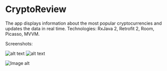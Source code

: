 # CryptoReview
The app displays information about the most popular cryptocurrencies and updates the data in real time.
Technologies: RxJava 2, Retrofit 2, Room, Picasso, MVVM.

Screenshots:

![alt text](https://github.com/Glebasta33/CryptoReview/raw/master/src/main/res/drawable/main.png "Main screen")
![alt text](https://github.com/Glebasta33/CryptoReview/raw/master/src/main/res/drawable/detail.png "Detail screen")

![Image alt](https://github.com/Glebasta33/CryptoReview/raw/master/src/main/res/drawable/main.png)

